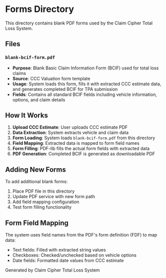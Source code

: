 # Forms Directory

This directory contains blank PDF forms used by the Claim Cipher Total Loss System.

## Files

### `blank-bcif-form.pdf`
- **Purpose**: Blank Basic Claim Information Form (BCIF) used for total loss claims
- **Source**: CCC Valuation form template
- **Usage**: System loads this form, fills it with extracted CCC estimate data, and generates completed BCIF for TPA submission
- **Fields**: Contains all standard BCIF fields including vehicle information, options, and claim details

## How It Works

1. **Upload CCC Estimate**: User uploads CCC estimate PDF
2. **Data Extraction**: System extracts vehicle and claim data
3. **Form Loading**: System loads `blank-bcif-form.pdf` from this directory  
4. **Field Mapping**: Extracted data is mapped to form field names
5. **Form Filling**: PDF-lib fills the actual form fields with extracted data
6. **PDF Generation**: Completed BCIF is generated as downloadable PDF

## Adding New Forms

To add additional blank forms:
1. Place PDF file in this directory
2. Update PDF service with new form path
3. Add field mapping configuration
4. Test form filling functionality

## Form Field Mapping

The system uses field names from the PDF's form definition (FDF) to map data:
- Text fields: Filled with extracted string values
- Checkboxes: Checked/unchecked based on vehicle options
- Date fields: Formatted date values from CCC estimate

Generated by Claim Cipher Total Loss System